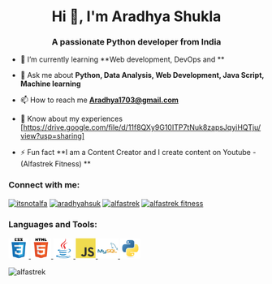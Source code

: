 <h1 align="center">Hi 👋, I'm Aradhya Shukla</h1>
<h3 align="center">A passionate Python developer from India</h3>

- 🌱 I’m currently learning **Web development, DevOps and  **

- 💬 Ask me about **Python, Data Analysis, Web Development, Java Script, Machine learning**

- 📫 How to reach me **Aradhya1703@gmail.com**

- 📄 Know about my experiences [https://drive.google.com/file/d/11f8QXy9G10ITP7tNuk8zapsJqyiHQTju/view?usp=sharing]

- ⚡ Fun fact **I am a Content Creator and I create content on Youtube - (Alfastrek Fitness) **

<h3 align="left">Connect with me:</h3>
<p align="left">
<a href="https://twitter.com/itsnotalfa" target="blank"><img align="center" src="https://raw.githubusercontent.com/rahuldkjain/github-profile-readme-generator/master/src/images/icons/Social/twitter.svg" alt="itsnotalfa" height="30" width="40" /></a>
<a href="https://linkedin.com/in/aradhyahsuk" target="blank"><img align="center" src="https://raw.githubusercontent.com/rahuldkjain/github-profile-readme-generator/master/src/images/icons/Social/linked-in-alt.svg" alt="aradhyahsuk" height="30" width="40" /></a>
<a href="https://instagram.com/alfastrek" target="blank"><img align="center" src="https://raw.githubusercontent.com/rahuldkjain/github-profile-readme-generator/master/src/images/icons/Social/instagram.svg" alt="alfastrek" height="30" width="40" /></a>
<a href="https://www.youtube.com/c/alfastrek fitness" target="blank"><img align="center" src="https://raw.githubusercontent.com/rahuldkjain/github-profile-readme-generator/master/src/images/icons/Social/youtube.svg" alt="alfastrek fitness" height="30" width="40" /></a>
</p>

<h3 align="left">Languages and Tools:</h3>
<p align="left"> <a href="https://www.w3schools.com/css/" target="_blank" rel="noreferrer"> <img src="https://raw.githubusercontent.com/devicons/devicon/master/icons/css3/css3-original-wordmark.svg" alt="css3" width="40" height="40"/> </a> <a href="https://www.w3.org/html/" target="_blank" rel="noreferrer"> <img src="https://raw.githubusercontent.com/devicons/devicon/master/icons/html5/html5-original-wordmark.svg" alt="html5" width="40" height="40"/> </a> <a href="https://www.java.com" target="_blank" rel="noreferrer"> <img src="https://raw.githubusercontent.com/devicons/devicon/master/icons/java/java-original.svg" alt="java" width="40" height="40"/> </a> <a href="https://developer.mozilla.org/en-US/docs/Web/JavaScript" target="_blank" rel="noreferrer"> <img src="https://raw.githubusercontent.com/devicons/devicon/master/icons/javascript/javascript-original.svg" alt="javascript" width="40" height="40"/> </a> <a href="https://www.mysql.com/" target="_blank" rel="noreferrer"> <img src="https://raw.githubusercontent.com/devicons/devicon/master/icons/mysql/mysql-original-wordmark.svg" alt="mysql" width="40" height="40"/> </a> <a href="https://www.python.org" target="_blank" rel="noreferrer"> <img src="https://raw.githubusercontent.com/devicons/devicon/master/icons/python/python-original.svg" alt="python" width="40" height="40"/> </a> </p>

<p><img align="center" src="https://github-readme-stats.vercel.app/api/top-langs?username=alfastrek&show_icons=true&locale=en&layout=compact" alt="alfastrek" /></p>
